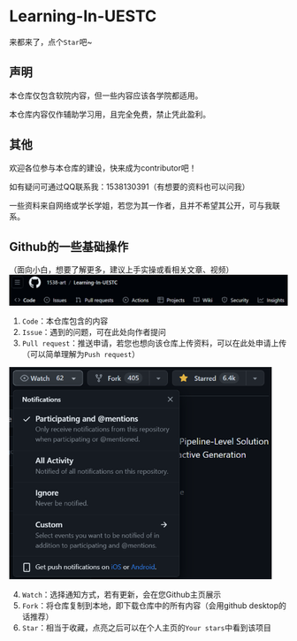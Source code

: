 # Learning-In-UESTC

来都来了，点个`Star`吧~

## 声明

本仓库仅包含软院内容，但一些内容应该各学院都适用。

本仓库内容仅作辅助学习用，且完全免费，禁止凭此盈利。

## 其他

欢迎各位参与本仓库的建设，快来成为contributor吧！

如有疑问可通过QQ联系我：1538130391（有想要的资料也可以问我）

一些资料来自网络或学长学姐，若您为其一作者，且并不希望其公开，可与我联系。

## Github的一些基础操作

（面向小白，想要了解更多，建议上手实操或看相关文章、视频）![图片](img/01.png)

1. `Code`：本仓库包含的内容
1. `Issue`：遇到的问题，可在此处向作者提问
1. `Pull request`：推送申请，若您也想向该仓库上传资料，可以在此处申请上传（可以简单理解为`Push request`）

<img src="img/02.png" alt="图片" style="zoom:67%;" />

4. `Watch`：选择通知方式，若有更新，会在您Github主页展示
5. `Fork`：将仓库复制到本地，即下载仓库中的所有内容（会用github desktop的话推荐）
6. `Star`：相当于收藏，点亮之后可以在个人主页的`Your stars`中看到该项目
